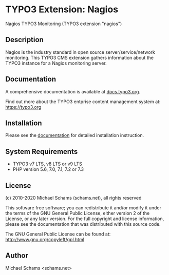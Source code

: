 # TYPO3 Extension: Nagios

Nagios TYPO3 Monitoring (TYPO3 extension "nagios")

## Description

Nagios is the industry standard in open source server/service/network monitoring.
This TYPO3 CMS extension gathers information about the TYPO3 instance for a Nagios monitoring server.

## Documentation

A comprehensive documentation is available at [docs.typo3.org](https://docs.typo3.org/typo3cms/extensions/nagios).

Find out more about the TYPO3 entprise content management system at: https://typo3.org

## Installation

Please see the [documentation](https://docs.typo3.org/typo3cms/extensions/nagios) for detailed installation instruction.

## System Requirements

* TYPO3 v7 LTS, v8 LTS or v9 LTS
* PHP version 5.6, 7.0, 7.1, 7.2 or 7.3

## License

(c) 2010-2020 Michael Schams (schams.net), all rights reserved

This software free software; you can redistribute it and/or modify it under the terms of the GNU General Public License, either version 2 of the License, or any later version. For the full copyright and license information, please see the documentation that was distributed with this source code.

The GNU General Public License can be found at:
http://www.gnu.org/copyleft/gpl.html


Author
------
Michael Schams <schams.net>
